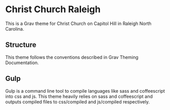 # Christ Church Raleigh

This is a Grav theme for Christ Church on Capitol Hill in Raleigh North Carolina.

## Structure

This theme follows the conventions described in Grav Theming Documentation.

## Gulp

Gulp is a command line tool to compile languages like sass and coffeescript into css and js. This theme heavily relies on sass and coffeescript and outputs compiled files to css/compiled and js/compiled respectively. 